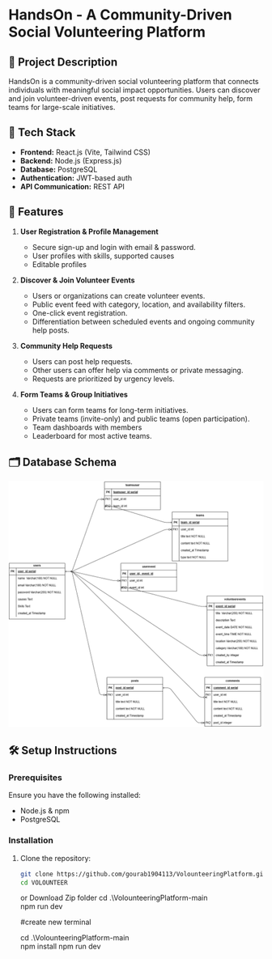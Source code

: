 # HandsOn - A Community-Driven Social Volunteering Platform

## 📖 Project Description

HandsOn is a community-driven social volunteering platform that connects individuals with meaningful social impact opportunities. Users can discover and join volunteer-driven events, post requests for community help, form teams for large-scale initiatives.

## 🔧 Tech Stack

- **Frontend:** React.js (Vite, Tailwind CSS)
- **Backend:** Node.js (Express.js)
- **Database:** PostgreSQL
- **Authentication:** JWT-based auth
- **API Communication:** REST API

## 🎯 Features

1. **User Registration & Profile Management**

   - Secure sign-up and login with email & password.
   - User profiles with skills, supported causes
   - Editable profiles

2. **Discover & Join Volunteer Events**

   - Users or organizations can create volunteer events.
   - Public event feed with category, location, and availability filters.
   - One-click event registration.
   - Differentiation between scheduled events and ongoing community help posts.

3. **Community Help Requests**

   - Users can post help requests.
   - Other users can offer help via comments or private messaging.
   - Requests are prioritized by urgency levels.

4. **Form Teams & Group Initiatives**

   - Users can form teams for long-term initiatives.
   - Private teams (invite-only) and public teams (open participation).
   - Team dashboards with members
   - Leaderboard for most active teams.

## 🗂 Database Schema

![Database Schema](./frontend/public/volounteer.drawio.png)

## 🛠 Setup Instructions

### Prerequisites

Ensure you have the following installed:

- Node.js & npm
- PostgreSQL

### Installation

1. Clone the repository:

   ```bash
   git clone https://github.com/gourab1904113/VolounteeringPlatform.git
   cd VOLOUNTEER
   ```

   or Download Zip folder
   cd .\VolounteeringPlatform-main\
   npm run dev

   #create new terminal

   cd .\VolounteeringPlatform-main\
   npm install
   npm run dev

